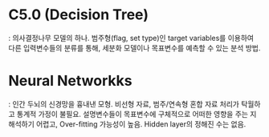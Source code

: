 # C5.0 (Decision Tree)
: 의사결정나무 모델의 하나. 범주형(flag, set type)인 target variables를 이용하여 다른 입력변수들의 분류를 통해, 세분화 모델이나 목표변수를 예측할 수 있는 분석 방법.

# Neural Networkks
: 인간 두뇌의 신경망을 흉내낸 모형. 비선형 자료, 범주/연속형 혼합 자료 처리가 탁월하고 통계적 가정이 불필요. 설명변수들이 목표변수에 구체적으로 어떠한 영향을 주는 지 해석하기 어렵고, Over-fitting 가능성이 높음. Hidden layer의 정해진 수는 없음.
